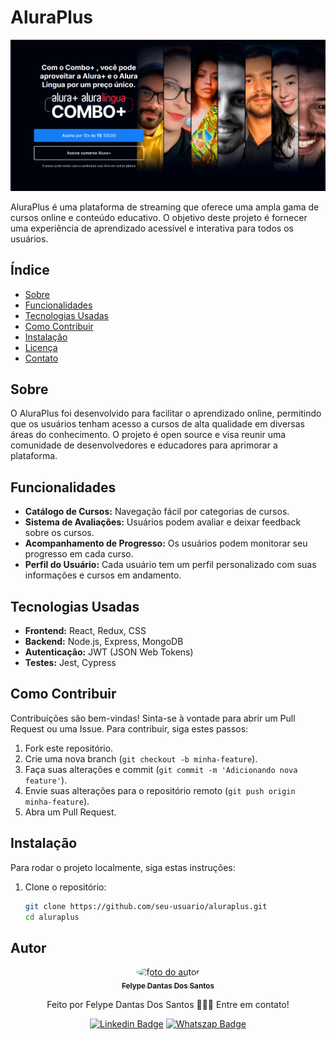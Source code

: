 # AluraPlus

![AluraPlus Logo](AluraPlus.png)

AluraPlus é uma plataforma de streaming que oferece uma ampla gama de cursos online e conteúdo educativo. O objetivo deste projeto é fornecer uma experiência de aprendizado acessível e interativa para todos os usuários.

## Índice

- [Sobre](#sobre)
- [Funcionalidades](#funcionalidades)
- [Tecnologias Usadas](#tecnologias-usadas)
- [Como Contribuir](#como-contribuir)
- [Instalação](#instalação)
- [Licença](#licença)
- [Contato](#contato)

## Sobre

O AluraPlus foi desenvolvido para facilitar o aprendizado online, permitindo que os usuários tenham acesso a cursos de alta qualidade em diversas áreas do conhecimento. O projeto é open source e visa reunir uma comunidade de desenvolvedores e educadores para aprimorar a plataforma.

## Funcionalidades

- **Catálogo de Cursos:** Navegação fácil por categorias de cursos.
- **Sistema de Avaliações:** Usuários podem avaliar e deixar feedback sobre os cursos.
- **Acompanhamento de Progresso:** Os usuários podem monitorar seu progresso em cada curso.
- **Perfil do Usuário:** Cada usuário tem um perfil personalizado com suas informações e cursos em andamento.

## Tecnologias Usadas

- **Frontend:** React, Redux, CSS
- **Backend:** Node.js, Express, MongoDB
- **Autenticação:** JWT (JSON Web Tokens)
- **Testes:** Jest, Cypress

## Como Contribuir

Contribuições são bem-vindas! Sinta-se à vontade para abrir um Pull Request ou uma Issue. Para contribuir, siga estes passos:

1. Fork este repositório.
2. Crie uma nova branch (`git checkout -b minha-feature`).
3. Faça suas alterações e commit (`git commit -m 'Adicionando nova feature'`).
4. Envie suas alterações para o repositório remoto (`git push origin minha-feature`).
5. Abra um Pull Request.

## Instalação

Para rodar o projeto localmente, siga estas instruções:

1. Clone o repositório:
   ```bash
   git clone https://github.com/seu-usuario/aluraplus.git
   cd aluraplus

## Autor
<div align="center">
<a href="https://www.linkedin.com/in/felype-dantas-dos-santos-94497b193?utm_source=share&utm_campaign=share_via&utm_content=profile&utm_medium=android_app">
<img style="border-radius: 50%;" src="https://github.com/FelypeDantas.png" width="100px;" alt="foto do autor"/>
 <br/>
 <sub><b>Felype Dantas Dos Santos</b></sub></a> <a href="https://www.linkedin.com/in/felype-dantas-dos-santos-94497b193?utm_source=share&utm_campaign=share_via&utm_content=profile&utm_medium=android_app" title="Linkedin"> </a>


Feito por Felype Dantas Dos Santos 👨🏻‍💻 Entre em contato!

[![Linkedin Badge](https://img.shields.io/badge/Felype-0A66C2.svg?style=for-the-badge&logo=LinkedIn&logoColor=white)](https://www.linkedin.com/in/felype-dantas-dos-santos-94497b193?utm_source=share&utm_campaign=share_via&utm_content=profile&utm_medium=android_app)
[![Whatszap Badge](https://img.shields.io/badge/Felype-25D366.svg?style=for-the-badge&logo=WhatsApp&logoColor=white)](https://wa.me/qr/EOCNNKM4XUHDM1)

</div>

